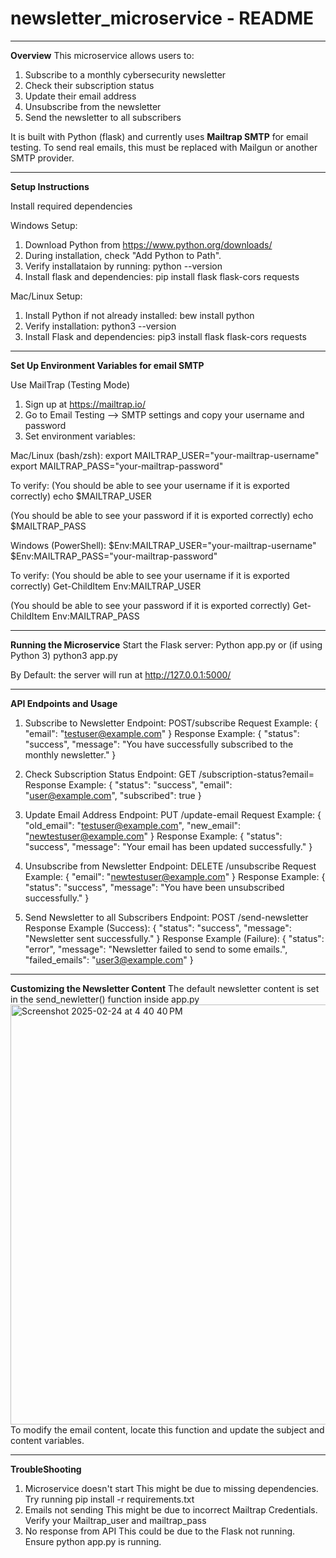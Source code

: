 # newsletter_microservice - README

---
**Overview**
This microservice allows users to:
1) Subscribe to a monthly cybersecurity newsletter
2) Check their subscription status
3) Update their email address
4) Unsubscribe from the newsletter
5) Send the newsletter to all subscribers

It is built with Python (flask) and currently uses **Mailtrap SMTP** for email testing. 
To send real emails, this must be replaced with Mailgun or another SMTP provider. 

---
**Setup Instructions**

Install required dependencies

Windows Setup:
1) Download Python from https://www.python.org/downloads/
2) During installation, check "Add Python to Path".
3) Verify installataion by running: python --version
4) Install flask and dependencies: pip install flask flask-cors requests

Mac/Linux Setup:
1) Install Python if not already installed: bew install python
2) Verify installation: python3 --version
3) Install Flask and dependencies: pip3 install flask flask-cors requests
---
**Set Up Environment Variables for email SMTP**

Use MailTrap (Testing Mode)
1) Sign up at https://mailtrap.io/
2) Go to Email Testing --> SMTP settings and copy your username and password
3) Set environment variables:

Mac/Linux 
(bash/zsh):
export MAILTRAP_USER="your-mailtrap-username"
export MAILTRAP_PASS="your-mailtrap-password"

To verify:
(You should be able to see your username if it is exported correctly) 
echo $MAILTRAP_USER 

(You should be able to see your password if it is exported correctly)
echo $MAILTRAP_PASS

Windows
(PowerShell):
$Env:MAILTRAP_USER="your-mailtrap-username"
$Env:MAILTRAP_PASS="your-mailtrap-password"

To verify:
(You should be able to see your username if it is exported correctly) 
Get-ChildItem Env:MAILTRAP_USER

(You should be able to see your password if it is exported correctly)
Get-ChildItem Env:MAILTRAP_PASS

---
**Running the Microservice**
Start the Flask server: Python app.py or (if using Python 3) python3 app.py

By Default: the server will run at http://127.0.0.1:5000/

---
**API Endpoints and Usage**
1) Subscribe to Newsletter
   Endpoint: POST/subscribe
   Request Example: 
    {
      "email": "testuser@example.com"
    }
   Response Example:
    {
      "status": "success",
      "message": "You have successfully subscribed to the monthly newsletter."
    }
   
2) Check Subscription Status
   Endpoint: GET /subscription-status?email=
   Response Example:
    {
      "status": "success",
      "email": "user@example.com",
      "subscribed": true
    }
   
3) Update Email Address
   Endpoint: PUT /update-email
   Request Example:
    {
       "old_email": "testuser@example.com",
       "new_email": "newtestuser@example.com"
    }
   Response Example:
    {
       "status": "success",
       "message": "Your email has been updated successfully."
    }

4) Unsubscribe from Newsletter
   Endpoint: DELETE /unsubscribe
   Request Example:
     {
        "email": "newtestuser@example.com"
     }
   Response Example:
     {
        "status": "success",
        "message": "You have been unsubscribed successfully."
     }

5) Send Newsletter to all Subscribers
   Endpoint: POST /send-newsletter
   Response Example (Success):
    {
      "status": "success",
      "message": "Newsletter sent successfully."
    }
   Response Example (Failure):
    {
      "status": "error",
      "message": "Newsletter failed to send to some emails.",
      "failed_emails": "user3@example.com"
    }

---
**Customizing the Newsletter Content**
The default newsletter content is set in the send_newletter() function inside app.py 
<img width="672" alt="Screenshot 2025-02-24 at 4 40 40 PM" src="https://github.com/user-attachments/assets/2e8c4b96-31be-429e-b9e7-028f752340e8" />
To modify the email content, locate this function and update the subject and content variables. 

---
**TroubleShooting**
1) Microservice doesn't start
   This might be due to missing dependencies. Try running pip install -r requirements.txt
2) Emails not sending
   This might be due to incorrect Mailtrap Credentials. Verify your Mailtrap_user and mailtrap_pass
3) No response from API
   This could be due to the Flask not running. Ensure python app.py is running.



